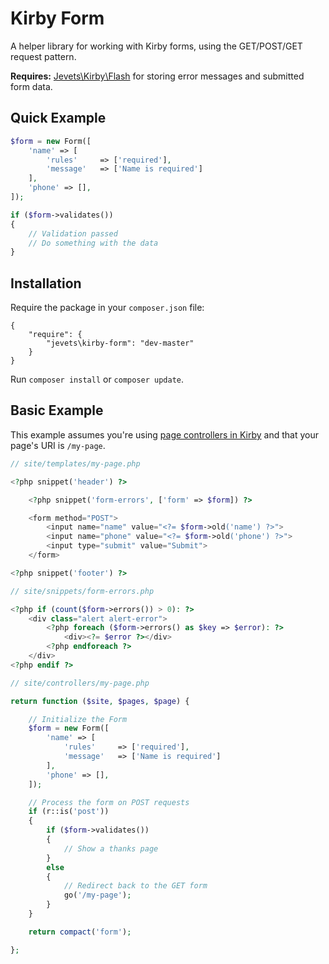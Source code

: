 # Kirby Form

A helper library for working with Kirby forms, using the GET/POST/GET request pattern.

**Requires:** [Jevets\Kirby\Flash](https://github.com/jevets/kirby-flash) for storing error messages and submitted form data.

## Quick Example

```php
$form = new Form([
    'name' => [
        'rules'     => ['required'],
        'message'   => ['Name is required']
    ],
    'phone' => [],
]);

if ($form->validates())
{
    // Validation passed
    // Do something with the data
}
```

## Installation

Require the package in your `composer.json` file:

```shell
{
    "require": {
        "jevets\kirby-form": "dev-master"
    }
}
```

Run `composer install` or `composer update`.

## Basic Example

This example assumes you're using [page controllers in Kirby](http://getkirby.com/docs/templates/controllers) and that your page's URI is `/my-page`.

```php
// site/templates/my-page.php

<?php snippet('header') ?>

    <?php snippet('form-errors', ['form' => $form]) ?>

    <form method="POST">
        <input name="name" value="<?= $form->old('name') ?>">
        <input name="phone" value="<?= $form->old('phone') ?>">
        <input type="submit" value="Submit">
    </form>

<?php snippet('footer') ?>
```

```php
// site/snippets/form-errors.php

<?php if (count($form->errors()) > 0): ?>
    <div class="alert alert-error">
        <?php foreach ($form->errors() as $key => $error): ?>
            <div><?= $error ?></div>
        <?php endforeach ?>
    </div>
<?php endif ?>
```

```php
// site/controllers/my-page.php

return function ($site, $pages, $page) {

    // Initialize the Form
    $form = new Form([
        'name' => [
            'rules'     => ['required'],
            'message'   => ['Name is required']
        ],
        'phone' => [],
    ]);

    // Process the form on POST requests
    if (r::is('post'))
    {
        if ($form->validates())
        {
            // Show a thanks page
        }
        else
        {
            // Redirect back to the GET form
            go('/my-page');
        }
    }

    return compact('form');

};
```